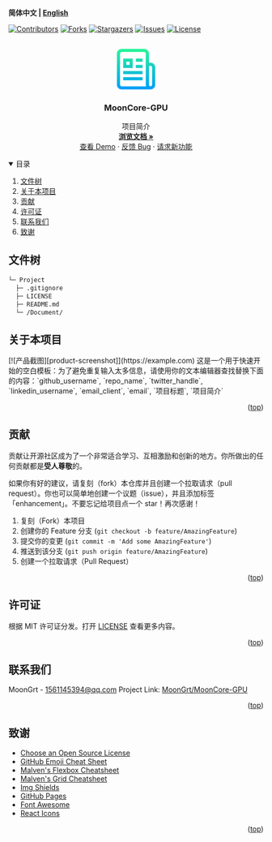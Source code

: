 **简体中文 | [English](README.md)**
<div id="top"></div>

[![Contributors][contributors-shield]][contributors-url]
[![Forks][forks-shield]][forks-url]
[![Stargazers][stars-shield]][stars-url]
[![Issues][issues-shield]][issues-url]
[![License][license-shield]][license-url]


<!-- PROJECT LOGO -->
<br />
<div align="center">
    <a href="https://github.com/MoonGrt/MoonCore-GPU">
    <img src="Document/images/logo.png" alt="Logo" width="80" height="80">
    </a>
<h3 align="center">MoonCore-GPU</h3>
    <p align="center">
    项目简介
    <br />
    <a href="https://github.com/MoonGrt/MoonCore-GPU"><strong>浏览文档 »</strong></a>
    <br />
    <a href="https://github.com/MoonGrt/MoonCore-GPU">查看 Demo</a>
    ·
    <a href="https://github.com/MoonGrt/MoonCore-GPU/issues">反馈 Bug</a>
    ·
    <a href="https://github.com/MoonGrt/MoonCore-GPU/issues">请求新功能</a>
    </p>
</div>




<!-- CONTENTS -->
<details open>
  <summary>目录</summary>
  <ol>
    <li><a href="#文件树">文件树</a></li>
    <li>
      <a href="#关于本项目">关于本项目</a>
      <ul>
      </ul>
    </li>
    <li><a href="#贡献">贡献</a></li>
    <li><a href="#许可证">许可证</a></li>
    <li><a href="#联系我们">联系我们</a></li>
    <li><a href="#致谢">致谢</a></li>
  </ol>
</details>





<!-- 文件树 -->
## 文件树

```
└─ Project
  ├─ .gitignore
  ├─ LICENSE
  ├─ README.md
  └─ /Document/

```



<!-- 关于本项目 -->
## 关于本项目

<p style=" margin-top:0px; margin-bottom:0px; margin-left:0px; margin-right:0px; -qt-block-indent:0; text-indent:0px;">[![产品截图][product-screenshot]](https://example.com) 这是一个用于快速开始的空白模板：为了避免重复输入太多信息，请使用你的文本编辑器查找替换下面的内容：`github_username`, `repo_name`, `twitter_handle`, `linkedin_username`, `email_client`, `email`, `项目标题`, `项目简介`</p></body></html>
<p align="right">(<a href="#top">top</a>)</p>



<!-- 贡献 -->
## 贡献

贡献让开源社区成为了一个非常适合学习、互相激励和创新的地方。你所做出的任何贡献都是**受人尊敬**的。

如果你有好的建议，请复刻（fork）本仓库并且创建一个拉取请求（pull request）。你也可以简单地创建一个议题（issue），并且添加标签「enhancement」。不要忘记给项目点一个 star！再次感谢！

1. 复刻（Fork）本项目
2. 创建你的 Feature 分支 (`git checkout -b feature/AmazingFeature`)
3. 提交你的变更 (`git commit -m 'Add some AmazingFeature'`)
4. 推送到该分支 (`git push origin feature/AmazingFeature`)
5. 创建一个拉取请求（Pull Request）
<p align="right">(<a href="#top">top</a>)</p>



<!-- 许可证 -->
## 许可证

根据 MIT 许可证分发。打开 [LICENSE](LICENSE) 查看更多内容。
<p align="right">(<a href="#top">top</a>)</p>



<!-- 联系我们 -->
## 联系我们

MoonGrt - 1561145394@qq.com
Project Link: [MoonGrt/MoonCore-GPU](https://github.com/MoonGrt/MoonCore-GPU)

<p align="right">(<a href="#top">top</a>)</p>



<!-- 致谢 -->
## 致谢

* [Choose an Open Source License](https://choosealicense.com)
* [GitHub Emoji Cheat Sheet](https://www.webpagefx.com/tools/emoji-cheat-sheet)
* [Malven's Flexbox Cheatsheet](https://flexbox.malven.co/)
* [Malven's Grid Cheatsheet](https://grid.malven.co/)
* [Img Shields](https://shields.io)
* [GitHub Pages](https://pages.github.com)
* [Font Awesome](https://fontawesome.com)
* [React Icons](https://react-icons.github.io/react-icons/search)
<p align="right">(<a href="#top">top</a>)</p>




<!-- MARKDOWN LINKS & IMAGES -->
<!-- https://www.markdownguide.org/basic-syntax/#reference-style-links -->
[contributors-shield]: https://img.shields.io/github/contributors/MoonGrt/MoonCore-GPU.svg?style=for-the-badge
[contributors-url]: https://github.com/MoonGrt/MoonCore-GPU/graphs/contributors
[forks-shield]: https://img.shields.io/github/forks/MoonGrt/MoonCore-GPU.svg?style=for-the-badge
[forks-url]: https://github.com/MoonGrt/MoonCore-GPU/network/members
[stars-shield]: https://img.shields.io/github/stars/MoonGrt/MoonCore-GPU.svg?style=for-the-badge
[stars-url]: https://github.com/MoonGrt/MoonCore-GPU/stargazers
[issues-shield]: https://img.shields.io/github/issues/MoonGrt/MoonCore-GPU.svg?style=for-the-badge
[issues-url]: https://github.com/MoonGrt/MoonCore-GPU/issues
[license-shield]: https://img.shields.io/github/license/MoonGrt/MoonCore-GPU.svg?style=for-the-badge
[license-url]: https://github.com/MoonGrt/MoonCore-GPU/blob/master/LICENSE

